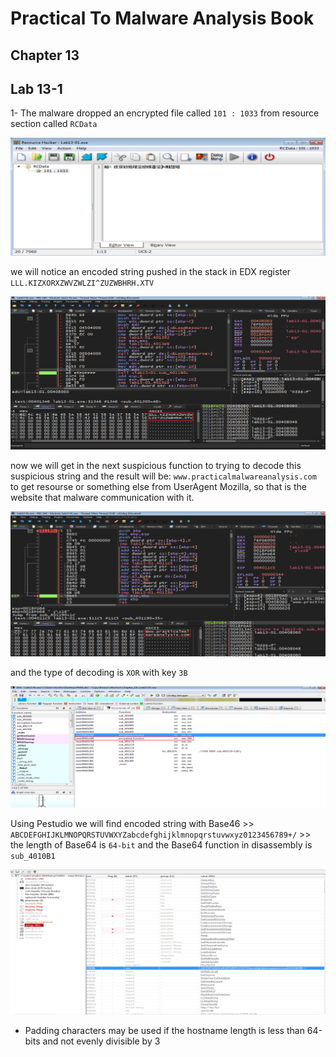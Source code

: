 # Practical To Malware Analysis Book
## Chapter 13
## Lab 13-1

1-  The malware dropped an encrypted file called `101 : 1033` from resource section called `RCData` 

![alt text](resoursehacker.png)

we will notice an encoded string pushed in the stack in EDX register  `LLL.KIZXORXZWVZWLZI^ZUZWBHRH.XTV` 

![alt text](x32debugger.png)

now we will get in the next suspicious function to trying to decode this suspicious string and the result will be: `www.practicalmalwareanalysis.com` to get resourse or something else from UserAgent Mozilla, so that is the website that malware communication with it.
 
![alt text](X32debugger2.png)

and the type of decoding is `XOR` with key `3B`

![alt text](IDAFINDCRYPT.png)

Using Pestudio we will find encoded string with Base46 >> `ABCDEFGHIJKLMNOPQRSTUVWXYZabcdefghijklmnopqrstuvwxyz0123456789+/` >> the length of Base64 is `64-bit` and the Base64 function in disassembly is `sub_4010B1`

![alt text](pestudio.png)

- Padding characters may be used if the hostname length is less than 64-bits and not evenly divisible by 3